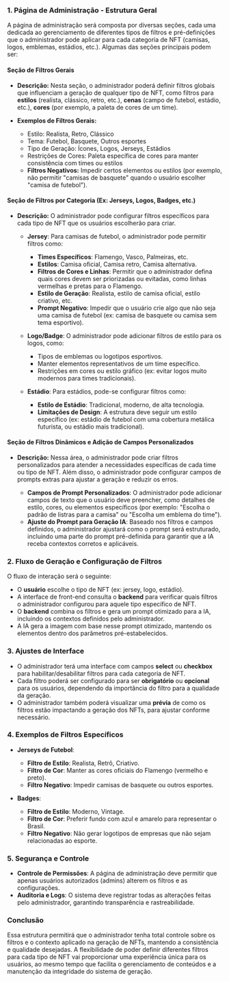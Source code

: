 ### 1. **Página de Administração - Estrutura Geral**

A página de administração será composta por diversas seções, cada uma dedicada ao gerenciamento de diferentes tipos de filtros e pré-definições que o administrador pode aplicar para cada categoria de NFT (camisas, logos, emblemas, estádios, etc.). Algumas das seções principais podem ser:

#### **Seção de Filtros Gerais**

* **Descrição:** Nesta seção, o administrador poderá definir filtros globais que influenciam a geração de qualquer tipo de NFT, como filtros para **estilos** (realista, clássico, retro, etc.), **cenas** (campo de futebol, estádio, etc.), **cores** (por exemplo, a paleta de cores de um time).
* **Exemplos de Filtros Gerais:**

  * Estilo: Realista, Retro, Clássico
  * Tema: Futebol, Basquete, Outros esportes
  * Tipo de Geração: Ícones, Logos, Jerseys, Estádios
  * Restrições de Cores: Paleta específica de cores para manter consistência com times ou estilos
  * **Filtros Negativos:** Impedir certos elementos ou estilos (por exemplo, não permitir "camisas de basquete" quando o usuário escolher "camisa de futebol").

#### **Seção de Filtros por Categoria (Ex: Jerseys, Logos, Badges, etc.)**

* **Descrição:** O administrador pode configurar filtros específicos para cada tipo de NFT que os usuários escolherão para criar.

  * **Jersey**: Para camisas de futebol, o administrador pode permitir filtros como:

    * **Times Específicos**: Flamengo, Vasco, Palmeiras, etc.
    * **Estilos**: Camisa oficial, Camisa retro, Camisa alternativa.
    * **Filtros de Cores e Linhas**: Permitir que o administrador defina quais cores devem ser priorizadas ou evitadas, como linhas vermelhas e pretas para o Flamengo.
    * **Estilo de Geração**: Realista, estilo de camisa oficial, estilo criativo, etc.
    * **Prompt Negativo**: Impedir que o usuário crie algo que não seja uma camisa de futebol (ex: camisa de basquete ou camisa sem tema esportivo).
  * **Logo/Badge**: O administrador pode adicionar filtros de estilo para os logos, como:

    * Tipos de emblemas ou logotipos esportivos.
    * Manter elementos representativos de um time específico.
    * Restrições em cores ou estilo gráfico (ex: evitar logos muito modernos para times tradicionais).
  * **Estádio**: Para estádios, pode-se configurar filtros como:

    * **Estilo de Estádio**: Tradicional, moderno, de alta tecnologia.
    * **Limitações de Design**: A estrutura deve seguir um estilo específico (ex: estádio de futebol com uma cobertura metálica futurista, ou estádio mais tradicional).

#### **Seção de Filtros Dinâmicos e Adição de Campos Personalizados**

* **Descrição:** Nessa área, o administrador pode criar filtros personalizados para atender a necessidades específicas de cada time ou tipo de NFT. Além disso, o administrador pode configurar campos de prompts extras para ajustar a geração e reduzir os erros.

  * **Campos de Prompt Personalizados**: O administrador pode adicionar campos de texto que o usuário deve preencher, como detalhes de estilo, cores, ou elementos específicos (por exemplo: "Escolha o padrão de listras para a camisa" ou "Escolha um emblema do time").
  * **Ajuste do Prompt para Geração IA**: Baseado nos filtros e campos definidos, o administrador ajustará como o prompt será estruturado, incluindo uma parte do prompt pré-definida para garantir que a IA receba contextos corretos e aplicáveis.

### 2. **Fluxo de Geração e Configuração de Filtros**

O fluxo de interação será o seguinte:

* O **usuário** escolhe o tipo de NFT (ex: jersey, logo, estádio).
* A interface de front-end consulta o **backend** para verificar quais filtros o administrador configurou para aquele tipo específico de NFT.
* O **backend** combina os filtros e gera um prompt otimizado para a IA, incluindo os contextos definidos pelo administrador.
* A IA gera a imagem com base nesse prompt otimizado, mantendo os elementos dentro dos parâmetros pré-estabelecidos.

### 3. **Ajustes de Interface**

* O administrador terá uma interface com campos **select** ou **checkbox** para habilitar/desabilitar filtros para cada categoria de NFT.
* Cada filtro poderá ser configurado para ser **obrigatório** ou **opcional** para os usuários, dependendo da importância do filtro para a qualidade da geração.
* O administrador também poderá visualizar uma **prévia** de como os filtros estão impactando a geração dos NFTs, para ajustar conforme necessário.

### 4. **Exemplos de Filtros Específicos**

* **Jerseys de Futebol**:

  * **Filtro de Estilo**: Realista, Retrô, Criativo.
  * **Filtro de Cor**: Manter as cores oficiais do Flamengo (vermelho e preto).
  * **Filtro Negativo**: Impedir camisas de basquete ou outros esportes.
* **Badges**:

  * **Filtro de Estilo**: Moderno, Vintage.
  * **Filtro de Cor**: Preferir fundo com azul e amarelo para representar o Brasil.
  * **Filtro Negativo**: Não gerar logotipos de empresas que não sejam relacionadas ao esporte.

### 5. **Segurança e Controle**

* **Controle de Permissões**: A página de administração deve permitir que apenas usuários autorizados (admins) alterem os filtros e as configurações.
* **Auditoria e Logs**: O sistema deve registrar todas as alterações feitas pelo administrador, garantindo transparência e rastreabilidade.

### Conclusão

Essa estrutura permitirá que o administrador tenha total controle sobre os filtros e o contexto aplicado na geração de NFTs, mantendo a consistência e qualidade desejadas. A flexibilidade de poder definir diferentes filtros para cada tipo de NFT vai proporcionar uma experiência única para os usuários, ao mesmo tempo que facilita o gerenciamento de conteúdos e a manutenção da integridade do sistema de geração. 